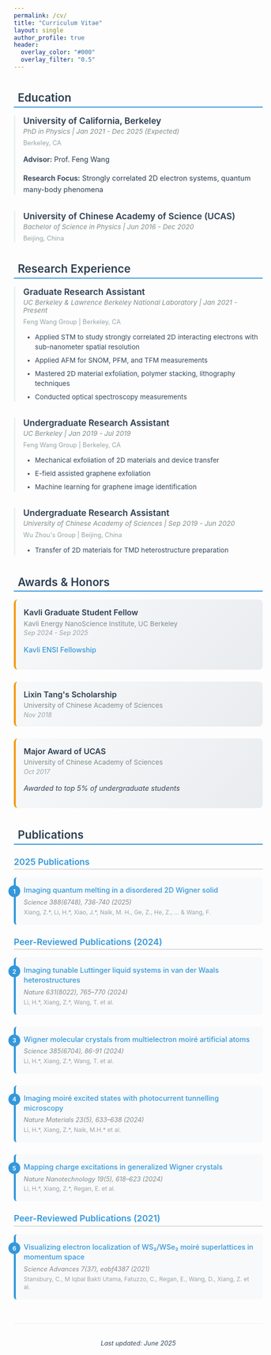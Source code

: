 ```yaml
---
permalink: /cv/
title: "Curriculum Vitae"
layout: single
author_profile: true
header:
  overlay_color: "#000"
  overlay_filter: "0.5"
---
```


<style>
/* CV page elegant typography and styling */
.cv-page h2 {
  font-size: 1.4rem !important;
  font-weight: 600 !important;
  color: #2c3e50 !important;
  margin-top: 2.5rem !important;
  margin-bottom: 1rem !important;
  border-bottom: 2px solid #3498db !important;
  padding-bottom: 0.3rem !important;
}

.cv-page h3 {
  font-size: 1.1rem !important;
  font-weight: 600 !important;
  color: #34495e !important;
  margin-top: 1.8rem !important;
  margin-bottom: 0.6rem !important;
}

.cv-page h4 {
  font-size: 1rem !important;
  font-weight: 600 !important;
  color: #2c3e50 !important;
  margin-top: 1.2rem !important;
  margin-bottom: 0.4rem !important;
}

.cv-page p {
  font-size: 0.9rem !important;
  line-height: 1.6 !important;
  margin-bottom: 0.8rem !important;
  color: #2c3e50 !important;
}

.cv-page strong {
  font-weight: 600 !important;
  color: #2c3e50 !important;
}

.cv-page em {
  color: #34495e !important;
  font-style: italic !important;
}

/* Education and Experience entries */
.cv-entry {
  margin-bottom: 2rem !important;
  padding-left: 1rem !important;
  border-left: 3px solid #ecf0f1 !important;
  transition: border-color 0.3s ease !important;
}

.cv-entry:hover {
  border-left-color: #3498db !important;
}

.cv-entry-title {
  font-size: 1.1rem !important;
  font-weight: 600 !important;
  color: #2c3e50 !important;
  margin-bottom: 0.2rem !important;
}

.cv-entry-details {
  font-size: 0.85rem !important;
  color: #7f8c8d !important;
  margin-bottom: 0.5rem !important;
  font-style: italic !important;
}

.cv-entry-location {
  font-size: 0.8rem !important;
  color: #95a5a6 !important;
  margin-bottom: 0.8rem !important;
}

.cv-entry ul {
  margin-top: 0.5rem !important;
  margin-bottom: 0 !important;
}

.cv-entry li {
  font-size: 0.85rem !important;
  line-height: 1.5 !important;
  margin-bottom: 0.4rem !important;
  color: #34495e !important;
}

/* Publications styling */
.publication-list {
  counter-reset: publication-counter !important;
}

.publication-item-cv {
  counter-increment: publication-counter !important;
  margin-bottom: 1.5rem !important;
  padding: 1rem !important;
  background: #f8f9fa !important;
  border-radius: 6px !important;
  border-left: 4px solid #3498db !important;
  position: relative !important;
}

.publication-item-cv::before {
  content: counter(publication-counter) !important;
  position: absolute !important;
  left: -15px !important;
  top: 1rem !important;
  background: #3498db !important;
  color: white !important;
  width: 24px !important;
  height: 24px !important;
  border-radius: 50% !important;
  display: flex !important;
  align-items: center !important;
  justify-content: center !important;
  font-size: 0.75rem !important;
  font-weight: 600 !important;
}

.publication-title {
  font-size: 0.9rem !important;
  font-weight: 600 !important;
  color: #2c3e50 !important;
  margin-bottom: 0.4rem !important;
  line-height: 1.4 !important;
}

.publication-journal {
  font-size: 0.8rem !important;
  color: #7f8c8d !important;
  margin-bottom: 0.3rem !important;
  font-style: italic !important;
}

.publication-authors {
  font-size: 0.75rem !important;
  color: #95a5a6 !important;
  line-height: 1.4 !important;
}

/* Awards section */
.award-item {
  margin-bottom: 1.5rem !important;
  padding: 1rem !important;
  background: linear-gradient(135deg, #f8f9fa 0%, #e9ecef 100%) !important;
  border-radius: 8px !important;
  border-left: 4px solid #f39c12 !important;
}

.award-title {
  font-size: 1rem !important;
  font-weight: 600 !important;
  color: #2c3e50 !important;
  margin-bottom: 0.3rem !important;
}

.award-details {
  font-size: 0.85rem !important;
  color: #7f8c8d !important;
  margin-bottom: 0.2rem !important;
}

.award-date {
  font-size: 0.8rem !important;
  color: #95a5a6 !important;
  font-style: italic !important;
}

/* Link styling - same as publications page */
.cv-page a {
  color: #3498db !important;
  text-decoration: none !important;
  font-weight: 500 !important;
}

.cv-page a:hover {
  color: #2980b9 !important;
  text-decoration: none !important;
}

.cv-page a:visited {
  color: #3498db !important;
}

/* Section headers with icons */
.section-header {
  display: flex !important;
  align-items: center !important;
  gap: 0.5rem !important;
}

.section-icon {
  color: #3498db !important;
  font-size: 1.2rem !important;
}

/* Last updated footer */
.cv-footer {
  text-align: center !important;
  margin-top: 3rem !important;
  padding-top: 2rem !important;
  border-top: 1px solid #ecf0f1 !important;
  font-size: 0.8rem !important;
  color: #95a5a6 !important;
  font-style: italic !important;
}

/* Publication year headers */
.publication-year {
  font-size: 1.1rem !important;
  font-weight: 600 !important;
  color: #3498db !important;
  margin-top: 1.5rem !important;
  margin-bottom: 1rem !important;
  padding-bottom: 0.3rem !important;
  border-bottom: 1px solid #bdc3c7 !important;
}

/* Mobile responsiveness */
@media (max-width: 768px) {
  .cv-page h2 {
    font-size: 1.2rem !important;
    margin-top: 2rem !important;
  }
  
  .cv-page h3 {
    font-size: 1rem !important;
  }
  
  .cv-entry {
    padding-left: 0.5rem !important;
  }
  
  .publication-item-cv {
    padding: 0.8rem !important;
    margin-left: 1rem !important;
  }
  
  .award-item {
    padding: 0.8rem !important;
  }
}
</style>

<div class="cv-page">

## <span class="section-header"><i class="fas fa-graduation-cap section-icon"></i>Education</span>

<div class="cv-entry">
  <div class="cv-entry-title">University of California, Berkeley</div>
  <div class="cv-entry-details">PhD in Physics | Jan 2021 - Dec 2025 (Expected)</div>
  <div class="cv-entry-location">Berkeley, CA</div>
  <p><strong>Advisor:</strong> Prof. Feng Wang</p>
  <p><strong>Research Focus:</strong> Strongly correlated 2D electron systems, quantum many-body phenomena</p>
</div>

<div class="cv-entry">
  <div class="cv-entry-title">University of Chinese Academy of Science (UCAS)</div>
  <div class="cv-entry-details">Bachelor of Science in Physics | Jun 2016 - Dec 2020</div>
  <div class="cv-entry-location">Beijing, China</div>
</div>

## <span class="section-header"><i class="fas fa-flask section-icon"></i>Research Experience</span>

<div class="cv-entry">
  <div class="cv-entry-title">Graduate Research Assistant</div>
  <div class="cv-entry-details">UC Berkeley & Lawrence Berkeley National Laboratory | Jan 2021 - Present</div>
  <div class="cv-entry-location">Feng Wang Group | Berkeley, CA</div>
  <ul>
    <li>Applied STM to study strongly correlated 2D interacting electrons with sub-nanometer spatial resolution</li>
    <li>Applied AFM for SNOM, PFM, and TFM measurements</li>
    <li>Mastered 2D material exfoliation, polymer stacking, lithography techniques</li>
    <li>Conducted optical spectroscopy measurements</li>
  </ul>
</div>

<div class="cv-entry">
  <div class="cv-entry-title">Undergraduate Research Assistant</div>
  <div class="cv-entry-details">UC Berkeley | Jan 2019 - Jul 2019</div>
  <div class="cv-entry-location">Feng Wang Group | Berkeley, CA</div>
  <ul>
    <li>Mechanical exfoliation of 2D materials and device transfer</li>
    <li>E-field assisted graphene exfoliation</li>
    <li>Machine learning for graphene image identification</li>
  </ul>
</div>

<div class="cv-entry">
  <div class="cv-entry-title">Undergraduate Research Assistant</div>
  <div class="cv-entry-details">University of Chinese Academy of Sciences | Sep 2019 - Jun 2020</div>
  <div class="cv-entry-location">Wu Zhou's Group | Beijing, China</div>
  <ul>
    <li>Transfer of 2D materials for TMD heterostructure preparation</li>
  </ul>
</div>

## <span class="section-header"><i class="fas fa-trophy section-icon"></i>Awards & Honors</span>

<div class="award-item">
  <div class="award-title">Kavli Graduate Student Fellow</div>
  <div class="award-details">Kavli Energy NanoScience Institute, UC Berkeley</div>
  <div class="award-date">Sep 2024 - Sep 2025</div>
  <p><a href="https://kavli.berkeley.edu/ziyu-xiang">Kavli ENSI Fellowship</a></p>
</div>

<div class="award-item">
  <div class="award-title">Lixin Tang's Scholarship</div>
  <div class="award-details">University of Chinese Academy of Sciences</div>
  <div class="award-date">Nov 2018</div>
</div>

<div class="award-item">
  <div class="award-title">Major Award of UCAS</div>
  <div class="award-details">University of Chinese Academy of Sciences</div>
  <div class="award-date">Oct 2017</div>
  <p><em>Awarded to top 5% of undergraduate students</em></p>
</div>

## <span class="section-header"><i class="fas fa-file-alt section-icon"></i>Publications</span>

<div class="publication-list">

<div class="publication-year">2025 Publications</div>

<div class="publication-item-cv">
  <div class="publication-title">
    <a href="https://www.science.org/doi/full/10.1126/science.ado7136">Imaging quantum melting in a disordered 2D Wigner solid</a>
  </div>
  <div class="publication-journal">Science 388(6748), 736-740 (2025)</div>
  <div class="publication-authors">Xiang, Z.*, Li, H.*, Xiao, J.*, Naik, M. H., Ge, Z., He, Z., ... & Wang, F.</div>
</div>

<div class="publication-year">Peer-Reviewed Publications (2024)</div>

<div class="publication-item-cv">
  <div class="publication-title">
    <a href="https://www.nature.com/articles/s41586-024-07596-6">Imaging tunable Luttinger liquid systems in van der Waals heterostructures</a>
  </div>
  <div class="publication-journal">Nature 631(8022), 765–770 (2024)</div>
  <div class="publication-authors">Li, H.*, Xiang, Z.*, Wang, T. et al.</div>
</div>

<div class="publication-item-cv">
  <div class="publication-title">
    <a href="https://www.science.org/doi/full/10.1126/science.adk1348">Wigner molecular crystals from multielectron moiré artificial atoms</a>
  </div>
  <div class="publication-journal">Science 385(6704), 86-91 (2024)</div>
  <div class="publication-authors">Li, H.*, Xiang, Z.*, Wang, T. et al.</div>
</div>

<div class="publication-item-cv">
  <div class="publication-title">
    <a href="https://www.nature.com/articles/s41563-023-01753-4">Imaging moiré excited states with photocurrent tunnelling microscopy</a>
  </div>
  <div class="publication-journal">Nature Materials 23(5), 633–638 (2024)</div>
  <div class="publication-authors">Li, H.*, Xiang, Z.*, Naik, M.H.* et al.</div>
</div>

<div class="publication-item-cv">
  <div class="publication-title">
    <a href="https://www.nature.com/articles/s41565-023-01594-x">Mapping charge excitations in generalized Wigner crystals</a>
  </div>
  <div class="publication-journal">Nature Nanotechnology 19(5), 618–623 (2024)</div>
  <div class="publication-authors">Li, H.*, Xiang, Z.*, Regan, E. et al.</div>
</div>

<div class="publication-year">Peer-Reviewed Publications (2021)</div>

<div class="publication-item-cv">
  <div class="publication-title">
    <a href="https://www.science.org/doi/full/10.1126/sciadv.abf4387">Visualizing electron localization of WS₂/WSe₂ moiré superlattices in momentum space</a>
  </div>
  <div class="publication-journal">Science Advances 7(37), eabf4387 (2021)</div>
  <div class="publication-authors">Stansbury, C., M Iqbal Bakti Utama, Fatuzzo, C., Regan, E., Wang, D., Xiang, Z. et al.</div>
</div>

</div>

<div class="cv-footer">
  <em>Last updated: June 2025</em>
</div>

</div>